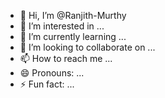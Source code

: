 - 👋 Hi, I’m @Ranjith-Murthy
- 👀 I’m interested in ...
- 🌱 I’m currently learning ...
- 💞️ I’m looking to collaborate on ...
- 📫 How to reach me ...
- 😄 Pronouns: ...
- ⚡ Fun fact: ...

<!---
Ranjith-Murthy/Ranjith-Murthy is a ✨ special ✨ repository because its `README.md` (this file) appears on your GitHub profile.
You can click the Preview link to take a look at your changes.
--->
